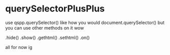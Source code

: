 # querySelectorPlusPlus

use qspp.querySelector() like how you would document.querySelector() but you can use other methods on it wow

.hide()
.show()
.gethtml()
.sethtml()
.on()

all for now ig